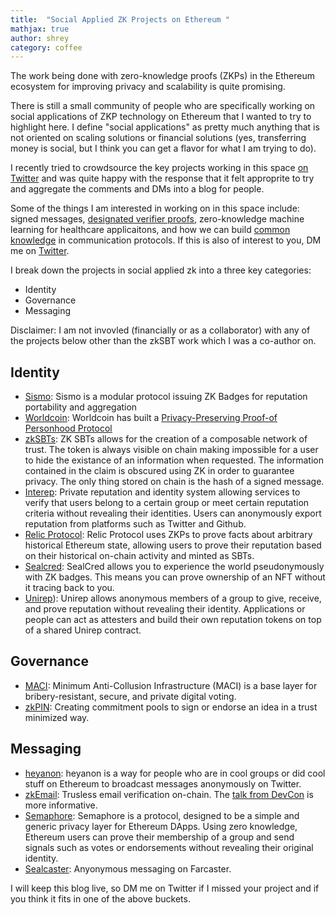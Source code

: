 ```yaml
---
title:  "Social Applied ZK Projects on Ethereum "
mathjax: true
author: shrey
category: coffee
---
```


The work being done with zero-knowledge proofs (ZKPs) in the Ethereum ecosystem for improving privacy and scalability is quite promising. 

There is still a small community of people who are specifically working on social applications of ZKP technology on Ethereum that I wanted to try to highlight here. I define "social applications" as pretty much anything that is not oriented on scaling solutions or financial solutions (yes, transferring money is social, but I think you can get a flavor for what I am trying to do). 

I recently tried to crowdsource the key projects working in this space [on Twitter](https://twitter.com/shreyjaineth/status/1590310990876659712?s=20&t=3CHekKSyDClGxAIsrChMQA) and was quite happy with the response that it felt approprite to try and aggregate the comments and DMs into a blog for people. 

Some of the things I am interested in working on in this space include: signed messages, [designated verifier proofs](https://www.youtube.com/results?search_query=working+towards+a+plural+public+via+common+knowledge+and+designated+verifier+proofs), zero-knowledge machine learning for healthcare applicaitons, and how we can build [common knowledge](https://en.wikipedia.org/wiki/Common_knowledge_(logic)) in communication protocols. If this is also of interest to you, DM me on [Twitter](https://twitter.com/shreyjaineth). 

I break down the projects in social applied zk into a three key categories: 

- Identity 
- Governance
- Messaging 

Disclaimer: I am not invovled (financially or as a collaborator) with any of the projects below other than the zkSBT work which I was a co-author on.

## Identity

- [Sismo](https://www.sismo.io/): Sismo is a modular protocol issuing ZK Badges for reputation portability and aggregation
- [Worldcoin](https://worldcoin.org/): Worldcoin has built a [Privacy-Preserving Proof-of Personhood Protocol](https://worldcoin.org/the-worldcoin-protocol)
- [zkSBTs](https://github.com/enricobottazzi/ZK-SBT): ZK SBTs allows for the creation of a composable network of trust. The token is always visible on chain making impossible for a user to hide the existance of an information when requested. The information contained in the claim is obscured using ZK in order to guarantee privacy. The only thing stored on chain is the hash of a signed message.
- [Interep](https://interep.link/): Private reputation and identity system allowing services to verify that users belong to a certain group or meet certain reputation criteria without revealing their identities. Users can anonymously export reputation from platforms such as Twitter and Github.
- [Relic Protocol](https://relicprotocol.com/#certificates): Relic Protocol uses ZKPs to prove facts about arbitrary historical Ethereum state, allowing users to prove their reputation based on their historical on-chain activity and minted as SBTs. 
- [Sealcred](https://sealcred.xyz/): SealCred allows you to experience the world pseudonymously with ZK badges. This means you can prove ownership of an NFT without it tracing back to you.
- [Unirep](https://unirep.social/)): Unirep allows anonymous members of a group to give, receive, and prove reputation without revealing their identity. Applications or people can act as attesters and build their own reputation tokens on top of a shared Unirep contract.

## Governance 
- [MACI](https://github.com/privacy-scaling-explorations/maci): Minimum Anti-Collusion Infrastructure (MACI) is a base layer for bribery-resistant, secure, and private digital voting.
- [zkPIN](https://github.com/zk-pin/pin): Creating commitment pools to sign or endorse an idea in a trust minimized way. 

## Messaging 
- [heyanon](https://twitter.com/heyanonxyz): heyanon is a way for people who are in cool groups or did cool stuff on Ethereum to broadcast messages anonymously on Twitter.
- [zkEmail](https://zkemail.xyz/): Trusless email verification on-chain. The [talk from DevCon](https://www.youtube.com/watch?v=sPCHiUT3TmA) is more informative. 
- [Semaphore](https://semaphore.appliedzkp.org/): Semaphore is a protocol, designed to be a simple and generic privacy layer for Ethereum DApps. Using zero knowledge, Ethereum users can prove their membership of a group and send signals such as votes or endorsements without revealing their original identity.
- [Sealcaster](https://blog.bigwhalelabs.com/applied-zk-part-3-or-how-we-made-anonymous-casts-on-farcaster-possible/): Anyonymous messaging on Farcaster. 

I will keep this blog live, so DM me on Twitter if I missed your project and if you think it fits in one of the above buckets. 

<script defer data-domain="shreyj.com" src="https://plausible.io/js/script.js"></script>
